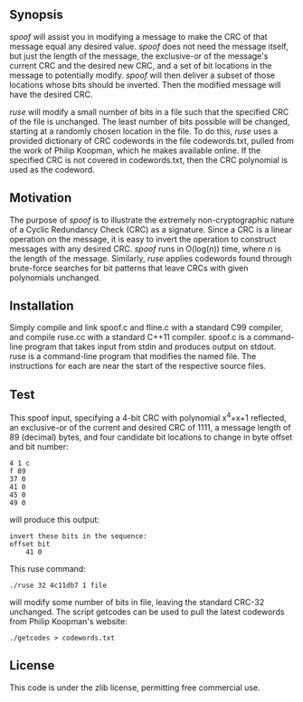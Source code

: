 Synopsis
--------

_spoof_ will assist you in modifying a message to make the CRC of that message
equal any desired value. _spoof_ does not need the message itself, but just the
length of the message, the exclusive-or of the message's current CRC and the
desired new CRC, and a set of bit locations in the message to potentially
modify. _spoof_ will then deliver a subset of those locations whose bits should
be inverted. Then the modified message will have the desired CRC.

_ruse_ will modify a small number of bits in a file such that the specified CRC
of the file is unchanged. The least number of bits possible will be changed,
starting at a randomly chosen location in the file. To do this, _ruse_ uses a
provided dictionary of CRC codewords in the file codewords.txt, pulled from the
work of Philip Koopman, which he makes available online. If the specified CRC
is not covered in codewords.txt, then the CRC polynomial is used as the
codeword.

Motivation
----------

The purpose of _spoof_ is to illustrate the extremely non-cryptographic nature
of a Cyclic Redundancy Check (CRC) as a signature. Since a CRC is a linear
operation on the message, it is easy to invert the operation to construct
messages with any desired CRC. _spoof_ runs in O(log(_n_)) time, where _n_ is
the length of the message. Similarly, _ruse_ applies codewords found through
brute-force searches for bit patterns that leave CRCs with given polynomials
unchanged.

Installation
------------

Simply compile and link spoof.c and fline.c with a standard C99 compiler, and
compile ruse.cc with a standard C++11 compiler. spoof.c is a command-line
program that takes input from stdin and produces output on stdout. ruse is a
command-line program that modifies the named file. The instructions for each
are near the start of the respective source files.

Test
----

This spoof input, specifying a 4-bit CRC with polynomial x<sup>4</sup>+x+1
reflected, an exclusive-or of the current and desired CRC of 1111, a message
length of 89 (decimal) bytes, and four candidate bit locations to change in
byte offset and bit number:

    4 1 c
    f 89
    37 0
    41 0
    45 0
    49 0

will produce this output:

    invert these bits in the sequence:
    offset bit
        41 0

This ruse command:

    ./ruse 32 4c11db7 1 file

will modify some number of bits in file, leaving the standard CRC-32 unchanged.
The script getcodes can be used to pull the latest codewords from Philip Koopman's
website:

    ./getcodes > codewords.txt

License
-------

This code is under the zlib license, permitting free commercial use.
